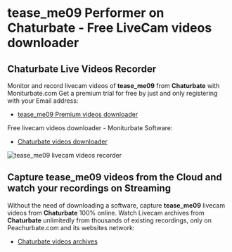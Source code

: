 # tease_me09 Performer on Chaturbate - Free LiveCam videos downloader

## Chaturbate Live Videos Recorder

Monitor and record livecam videos of **tease_me09** from **Chaturbate** with Moniturbate.com
Get a premium trial for free by just and only registering with your Email address:
* [tease_me09 Premium videos downloader](https://moniturbate.com/request-demo-licence-key.html)

Free livecam videos downloader - Moniturbate Software:
* [Chaturbate videos downloader](https://moniturbate.com/moniturbate-download-software.html)

![tease_me09 livecam videos recorder](https://peachurnet.com/templates/moniturbate-software.png)


## Capture tease_me09 videos from the Cloud and watch your recordings on Streaming

Without the need of downloading a software, capture **tease_me09** livecam videos from **Chaturbate** 100% online.
Watch Livecam archives from **Chaturbate** unlimitedly from thousands of existing recordings, only on Peachurbate.com and its websites network:
* [Chaturbate videos archives](https://peachurnet.com/)